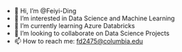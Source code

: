 - 👋 Hi, I’m @Feiyi-Ding
- 👀 I’m interested in Data Science and Machine Learning
- 🌱 I’m currently learning Azure Databricks
- 💞️ I’m looking to collaborate on Data Science Projects
- 📫 How to reach me: fd2475@columbia.edu

<!---
Feiyi-Ding/Feiyi-Ding is a ✨ special ✨ repository because its `README.md` (this file) appears on your GitHub profile.
You can click the Preview link to take a look at your changes.
--->
